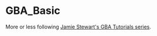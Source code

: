 # GBA_Basic

More or less following [Jamie Stewart's GBA Tutorials series](https://github.com/JamieDStewart/GBA_Tutorials). 
